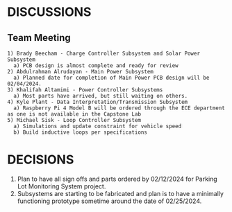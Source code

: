 # DISCUSSIONS
  ## Team Meeting
    1) Brady Beecham - Charge Controller Subsystem and Solar Power Subsystem
      a) PCB design is almost complete and ready for review
    2) Abdulrahman Alrudayan - Main Power Subsystem
      a) Planned date for completion of Main Power PCB design will be 02/04/2024.
    3) Khalifah Altamimi - Power Controller Subsystems
      a) Most parts have arrived, but still waiting on others.
    4) Kyle Plant - Data Interpretation/Transmission Subsystem
      a) Raspberry Pi 4 Model B will be ordered through the ECE department as one is not available in the Capstone Lab
    5) Michael Sisk - Loop Controller Subsystem
      a) Simulations and update constraint for vehicle speed
      b) Build inductive loops per specifications
# DECISIONS
  1) Plan to have all sign offs and parts ordered by 02/12/2024 for Parking Lot Monitoring System project.
  2) Subsystems are starting to be fabricated and plan is to have a minimally functioning prototype sometime around the date of 02/25/2024.
